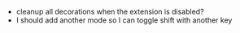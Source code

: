 - cleanup all decorations when the extension is disabled?
-  I should add another mode so I can toggle shift with another key



